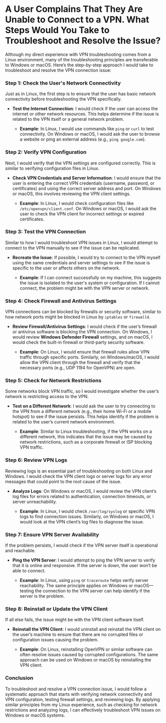 # A User Complains That They Are Unable to Connect to a VPN. What Steps Would You Take to Troubleshoot and Resolve the Issue?

Although my direct experience with VPN troubleshooting comes from a Linux environment, many of the troubleshooting principles are transferable to Windows or macOS. Here’s the step-by-step approach I would take to troubleshoot and resolve the VPN connection issue:

### Step 1: Check the User's Network Connectivity

Just as in Linux, the first step is to ensure that the user has basic network connectivity before troubleshooting the VPN specifically.

- **Test the Internet Connection**: I would check if the user can access the internet or other network resources. This helps determine if the issue is related to the VPN itself or a general network problem.

  - **Example**: In Linux, I would use commands like `ping` or `curl` to test connectivity. On Windows or macOS, I would ask the user to browse a website or ping an external address (e.g., `ping google.com`).

### Step 2: Verify VPN Configuration

Next, I would verify that the VPN settings are configured correctly. This is similar to verifying configuration files in Linux.

- **Check VPN Credentials and Server Information**: I would ensure that the user is entering the correct VPN credentials (username, password, or certificates) and using the correct server address and port. On Windows or macOS, this involves reviewing the VPN client settings.

  - **Example**: In Linux, I would check configuration files like `/etc/openvpn/client.conf`. On Windows or macOS, I would ask the user to check the VPN client for incorrect settings or expired certificates.

### Step 3: Test the VPN Connection

Similar to how I would troubleshoot VPN issues in Linux, I would attempt to connect to the VPN manually to see if the issue can be replicated.

- **Recreate the Issue**: If possible, I would try to connect to the VPN myself using the same credentials and server settings to see if the issue is specific to the user or affects others on the network.

  - **Example**: If I can connect successfully on my machine, this suggests the issue is isolated to the user's system or configuration. If I cannot connect, the problem might be with the VPN server or network.

### Step 4: Check Firewall and Antivirus Settings

VPN connections can be blocked by firewalls or security software, similar to how network ports might be blocked in Linux by `iptables` or `firewalld`.

- **Review Firewall/Antivirus Settings**: I would check if the user’s firewall or antivirus software is blocking the VPN connection. On Windows, I would review **Windows Defender Firewall** settings, and on macOS, I would check the built-in firewall or third-party security software.

  - **Example**: On Linux, I would ensure that firewall rules allow VPN traffic through specific ports. Similarly, on Windows/macOS, I would allow the VPN client through the firewall and verify that the necessary ports (e.g., UDP 1194 for OpenVPN) are open.

### Step 5: Check for Network Restrictions

Some networks block VPN traffic, so I would investigate whether the user’s network is restricting access to the VPN.

- **Test on a Different Network**: I would ask the user to try connecting to the VPN from a different network (e.g., their home Wi-Fi or a mobile hotspot) to see if the issue persists. This helps identify if the problem is related to the user’s current network environment.

  - **Example**: Similar to Linux troubleshooting, if the VPN works on a different network, this indicates that the issue may be caused by network restrictions, such as a corporate firewall or ISP blocking VPN traffic.

### Step 6: Review VPN Logs

Reviewing logs is an essential part of troubleshooting on both Linux and Windows. I would check the VPN client logs or server logs for any error messages that could point to the root cause of the issue.

- **Analyze Logs**: On Windows or macOS, I would review the VPN client’s log files for errors related to authentication, connection timeouts, or server unreachability.

  - **Example**: In Linux, I would check `/var/log/syslog` or specific VPN logs to find connection issues. Similarly, on Windows or macOS, I would look at the VPN client’s log files to diagnose the issue.

### Step 7: Ensure VPN Server Availability

If the problem persists, I would check if the VPN server itself is operational and reachable.

- **Ping the VPN Server**: I would attempt to ping the VPN server to verify that it is online and responsive. If the server is down, the user won’t be able to connect.

  - **Example**: In Linux, using `ping` or `traceroute` helps verify server reachability. The same principle applies on Windows or macOS—testing the connection to the VPN server can help identify if the server is the problem.

### Step 8: Reinstall or Update the VPN Client

If all else fails, the issue might be with the VPN client software itself.

- **Reinstall the VPN Client**: I would uninstall and reinstall the VPN client on the user’s machine to ensure that there are no corrupted files or configuration issues causing the problem.

  - **Example**: On Linux, reinstalling OpenVPN or similar software can often resolve issues caused by corrupted configurations. The same approach can be used on Windows or macOS by reinstalling the VPN client.

### Conclusion

To troubleshoot and resolve a VPN connection issue, I would follow a systematic approach that starts with verifying network connectivity and VPN configuration, testing firewall settings, and reviewing logs. By applying similar principles from my Linux experience, such as checking for network restrictions and analyzing logs, I can effectively troubleshoot VPN issues on Windows or macOS systems.
